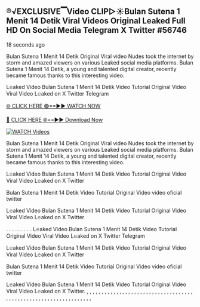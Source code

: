## ®️√EXCLUSIVE▔Video CLIP▷☀️Bulan Sutena 1 Menit 14 Detik Viral Videos Original Leaked Full HD On Social Media Telegram X Twitter #56746

18 seconds ago

Bulan Sutena 1 Menit 14 Detik Original Viral video Nudes took the internet by storm and amazed viewers on various Leaked social media platforms. Bulan Sutena 1 Menit 14 Detik, a young and talented digital creator, recently became famous thanks to this interesting video.

L𝚎aked Video Bulan Sutena 1 Menit 14 Detik Video Tutorial Original Video Viral Video L𝚎aked on X Twitter Telegram

[🌐 CLICK HERE 🟢==►► WATCH NOW](https://xtreamnow.com/viral-videos/)

[🔴 CLICK HERE 🌐==►► Download Now](https://xtreamnow.com/viral-videos/)

[![WATCH Videos](https://i.imgur.com/dJHk4Zq.gif)](https://xtreamnow.com/viral-videos/)

Bulan Sutena 1 Menit 14 Detik Original Viral video Nudes took the internet by storm and amazed viewers on various Leaked social media platforms. Bulan Sutena 1 Menit 14 Detik, a young and talented digital creator, recently became famous thanks to this interesting video.

L𝚎aked Video Bulan Sutena 1 Menit 14 Detik Video Tutorial Original Video Viral Video L𝚎aked on X Twitter

Bulan Sutena 1 Menit 14 Detik Video Tutorial Original Video video oficial twitter

L𝚎aked Video Bulan Sutena 1 Menit 14 Detik Video Tutorial Original Video Viral Video L𝚎aked on X Twitter

. . . . . . . . . L𝚎aked Video Bulan Sutena 1 Menit 14 Detik Video Tutorial Original Video Viral Video L𝚎aked on X Twitter Telegram

L𝚎aked Video Bulan Sutena 1 Menit 14 Detik Video Tutorial Original Video Viral Video L𝚎aked on X Twitter

Bulan Sutena 1 Menit 14 Detik Video Tutorial Original Video video oficial twitter

L𝚎aked Video Bulan Sutena 1 Menit 14 Detik Video Tutorial Original Video Viral Video L𝚎aked on X Twitter.
,
,
,
,
,
,
,
,
,
,
,
,
,
,
,
,
,
,
,
,
,
,
,
,
,
,
,
,
,
,
,
,
,
,
,
,
,
,
,
,
,
,
,
,
,
,
,
,
,
,
,
,
,
,
,
,
,
,
,
,
,
,
,
,
,
